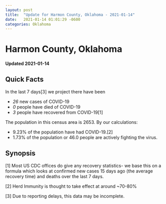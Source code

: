 ```yaml
---
layout: post
title:  "Update for Harmon County, Oklahoma - 2021-01-14"
date:   2021-01-14 01:01:29 -0600
categories: Oklahoma
---
```


# Harmon County, Oklahoma
#### Updated 2021-01-14

## Quick Facts

In the last 7 days[3] we project there have been
- *26* new cases of COVID-19
- *0* people have died of COVID-19
- *3* people have recovered from COVID-19[1]

The population in this census area is 2653. By our calculations:
- 9.23% of the population have had COVID-19.[2]
- 1.73% of the population or 46.0 people are actively fighting the virus.

## Synopsis




[1] Most US CDC offices do give any recovery statistics- we base this on a formula which looks at confirmed new cases
15 days ago (the average recovery time) and deaths over the last 7 days.

[2] Herd Immunity is thought to take effect at around ~70-80%

[3] Due to reporting delays, this data may be incomplete.
 
    